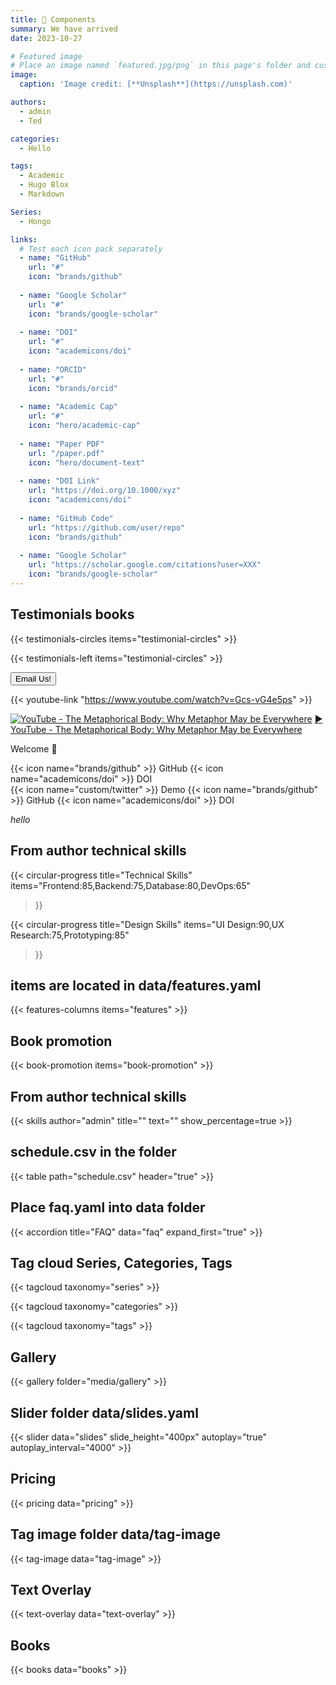 ```yaml
---
title: 🎉 Components
summary: We have arrived
date: 2023-10-27

# Featured image
# Place an image named `featured.jpg/png` in this page's folder and customize its options here.
image:
  caption: 'Image credit: [**Unsplash**](https://unsplash.com)'

authors:
  - admin
  - Ted

categories:
  - Hello

tags:
  - Academic
  - Hugo Blox
  - Markdown

Series:
  - Hongo

links:
  # Test each icon pack separately
  - name: "GitHub"
    url: "#"
    icon: "brands/github"
    
  - name: "Google Scholar"
    url: "#"
    icon: "brands/google-scholar"
    
  - name: "DOI"
    url: "#"
    icon: "academicons/doi"
    
  - name: "ORCID"
    url: "#"
    icon: "brands/orcid"
    
  - name: "Academic Cap"
    url: "#"
    icon: "hero/academic-cap"
  
  - name: "Paper PDF"
    url: "/paper.pdf"  
    icon: "hero/document-text"
    
  - name: "DOI Link"
    url: "https://doi.org/10.1000/xyz"
    icon: "academicons/doi"
    
  - name: "GitHub Code"
    url: "https://github.com/user/repo"
    icon: "brands/github"
    
  - name: "Google Scholar"
    url: "https://scholar.google.com/citations?user=XXX"
    icon: "brands/google-scholar"
---
```

## Testimonials books

{{< testimonials-circles items="testimonial-circles" >}}

{{< testimonials-left items="testimonial-circles" >}}


<button type="submit">
  <i class="fa-solid fa-envelope"></i> Email Us!
</button>

{{< youtube-link "https://www.youtube.com/watch?v=Gcs-vG4e5ps" >}}

[![YouTube - The Metaphorical Body: Why Metaphor May be Everywhere](https://img.youtube.com/vi/Gcs-vG4e5ps/0.jpg)](https://www.youtube.com/watch?v=Gcs-vG4e5ps) [▶️ YouTube - The Metaphorical Body: Why Metaphor May be Everywhere](https://www.youtube.com/watch?v=Gcs-vG4e5ps)


Welcome 👋

{{< icon name="brands/github" >}} GitHub
{{< icon name="academicons/doi" >}} DOI  
{{< icon name="custom/twitter" >}} Demo
{{< icon name="brands/github" >}} GitHub
{{< icon name="academicons/doi" >}} DOI  

<i class="fa-solid fa-circle-user">hello</i>

## From author technical skills

{{< circular-progress 
    title="Technical Skills" 
    items="Frontend:85,Backend:75,Database:80,DevOps:65" 
>}}

{{< circular-progress 
    title="Design Skills" 
    items="UI Design:90,UX Research:75,Prototyping:85" 
>}}

## items are located in data/features.yaml

{{< features-columns items="features" >}}

## Book promotion

{{< book-promotion items="book-promotion" >}}

## From author technical skills

{{< skills author="admin" title="" text="" show_percentage=true >}}

## schedule.csv in the folder

{{< table path="schedule.csv" header="true" >}}

## Place faq.yaml into data folder

{{< accordion title="FAQ" data="faq" expand_first="true" >}}


## Tag cloud Series, Categories, Tags

{{< tagcloud taxonomy="series" >}} 

{{< tagcloud taxonomy="categories" >}} 

{{< tagcloud taxonomy="tags" >}} 

## Gallery


{{< gallery folder="media/gallery" >}}

## Slider folder data/slides.yaml

{{< slider data="slides" slide_height="400px" autoplay="true" autoplay_interval="4000" >}}

## Pricing

{{< pricing data="pricing" >}}

## Tag image folder data/tag-image

{{< tag-image data="tag-image" >}}

## Text Overlay

{{< text-overlay data="text-overlay" >}}

## Books

{{< books data="books" >}}









